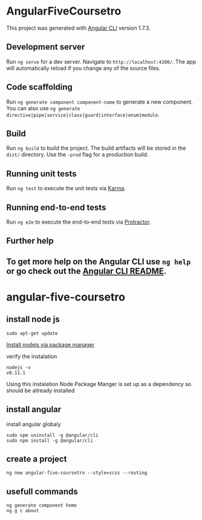 # AngularFiveCoursetro

This project was generated with [Angular CLI](https://github.com/angular/angular-cli) version 1.7.3.

## Development server

Run `ng serve` for a dev server. Navigate to `http://localhost:4200/`. The app will automatically reload if you change any of the source files.

## Code scaffolding

Run `ng generate component component-name` to generate a new component. You can also use `ng generate directive|pipe|service|class|guard|interface|enum|module`.

## Build

Run `ng build` to build the project. The build artifacts will be stored in the `dist/` directory. Use the `-prod` flag for a production build.

## Running unit tests

Run `ng test` to execute the unit tests via [Karma](https://karma-runner.github.io).

## Running end-to-end tests

Run `ng e2e` to execute the end-to-end tests via [Protractor](http://www.protractortest.org/).

## Further help

To get more help on the Angular CLI use `ng help` or go check out the [Angular CLI README](https://github.com/angular/angular-cli/blob/master/README.md).
---

# angular-five-coursetro

## install node js
```
sudo apt-get update
```
[Install nodejs via package manager](https://nodejs.org/en/download/package-manager/)

verify the instalation
```
nodejs -v
v8.11.1
```
Using this instalation Node Package Manger is set up as a
dependency so should be allready installed

## install angular
install angular globaly
```
sudo npm uninstall -g @angular/cli
sudo npm install -g @angular/cli
```
## create a project
```
ng new angular-five-coursetro --style=scss --routing
```
## usefull commands
```
ng generate component home
ng g c about
```